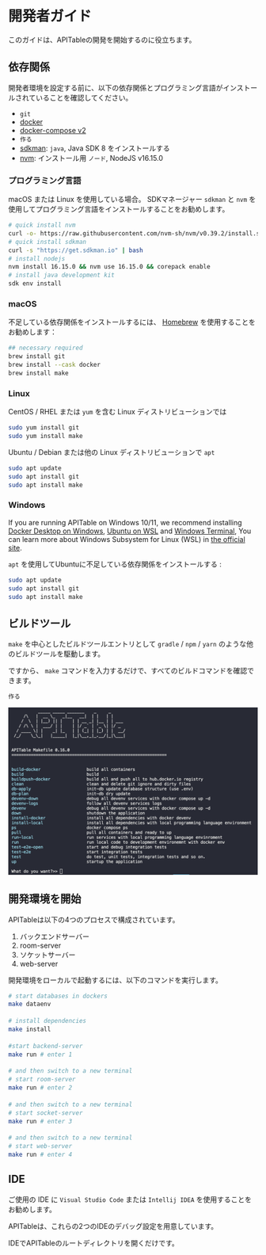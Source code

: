 # 開発者ガイド

このガイドは、APITableの開発を開始するのに役立ちます。

## 依存関係

開発者環境を設定する前に、以下の依存関係とプログラミング言語がインストールされていることを確認してください。

- `git`
- [docker](https://docs.docker.com/engine/install/)
- [docker-compose v2](https://docs.docker.com/engine/install/)
- `作る`
- [sdkman](https://sdkman.io/): `java`, Java SDK 8 をインストールする
- [nvm](https://github.com/nvm-sh/nvm): インストール用 `ノード`, NodeJS v16.15.0


### プログラミング言語

macOS または Linux を使用している場合。 SDKマネージャー `sdkman` と `nvm` を使用してプログラミング言語をインストールすることをお勧めします。

```bash
# quick install nvm
curl -o- https://raw.githubusercontent.com/nvm-sh/nvm/v0.39.2/install.sh | bash
# quick install sdkman
curl -s "https://get.sdkman.io" | bash
# install nodejs 
nvm install 16.15.0 && nvm use 16.15.0 && corepack enable
# install java development kit
sdk env install
```

### macOS

不足している依存関係をインストールするには、 [Homebrew](https://brew.sh/) を使用することをお勧めします：

```bash
## necessary required
brew install git
brew install --cask docker
brew install make
```

### Linux

CentOS / RHEL または `yum` を含む Linux ディストリビューションでは

```bash
sudo yum install git
sudo yum install make
```

Ubuntu / Debian または他の Linux ディストリビューションで `apt`

```bash
sudo apt update
sudo apt install git
sudo apt install make
```


### Windows

If you are running APITable on Windows 10/11, we recommend installing [Docker Desktop on Windows](https://docs.docker.com/desktop/install/windows-install/), [Ubuntu on WSL](https://ubuntu.com/wsl) and [Windows Terminal](https://aka.ms/terminal), You can learn more about Windows Subsystem for Linux (WSL) in [the official site](https://learn.microsoft.com/en-us/windows/wsl).

`apt` を使用してUbuntuに不足している依存関係をインストールする :

```bash
sudo apt update
sudo apt install git
sudo apt install make
```


## ビルドツール

`make` を中心としたビルドツールエントリとして `gradle` / `npm` / `yarn` のような他のビルドツールを駆動します。

ですから、 `make` コマンドを入力するだけで、すべてのビルドコマンドを確認できます。

```bash
作る
```

![コマンドのスクリーンショット作成](../static/make.png)



## 開発環境を開始

APITableは以下の4つのプロセスで構成されています。

1. バックエンドサーバー
2. room-server
3. ソケットサーバー
4. web-server

開発環境をローカルで起動するには、以下のコマンドを実行します。

```bash
# start databases in dockers
make dataenv 

# install dependencies
make install 

#start backend-server
make run # enter 1  

# and then switch to a new terminal
# start room-server
make run # enter 2

# and then switch to a new terminal
# start socket-server
make run # enter 3  

# and then switch to a new terminal
# start web-server
make run # enter 4

```




## IDE

ご使用の IDE に `Visual Studio Code` または `Intellij IDEA` を使用することをお勧めします。

APITableは、これらの2つのIDEのデバッグ設定を用意しています。

IDEでAPITableのルートディレクトリを開くだけです。
